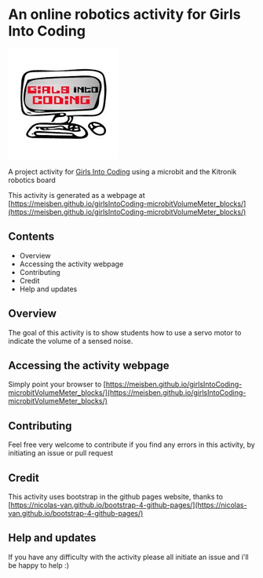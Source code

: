 # An online robotics activity for Girls Into Coding

[![logoPicture](images/girlsIntoCodingLogo.jpg)](https://www.girlsintocoding.com/)

A project activity for [Girls Into Coding](https://www.girlsintocoding.com/) using a microbit and the Kitronik robotics board

This activity is generated as a webpage at [https://meisben.github.io/girlsIntoCoding-microbitVolumeMeter_blocks/](https://meisben.github.io/girlsIntoCoding-microbitVolumeMeter_blocks/)

## Contents

- Overview
- Accessing the activity webpage
- Contributing
- Credit
- Help and updates

## Overview
The goal of this activity is to show students how to use a servo motor to indicate the volume of a sensed noise.

## Accessing the activity webpage

Simply point your browser to [https://meisben.github.io/girlsIntoCoding-microbitVolumeMeter_blocks/](https://meisben.github.io/girlsIntoCoding-microbitVolumeMeter_blocks/)

## Contributing

Feel free very welcome to contribute if you find any errors in this activity, by initiating an issue or pull request

## Credit

This activity uses bootstrap in the github pages website, thanks to [https://nicolas-van.github.io/bootstrap-4-github-pages/](https://nicolas-van.github.io/bootstrap-4-github-pages/)

## Help and updates

If you have any difficulty with the activity please all initiate an issue and i'll be happy to help :)
